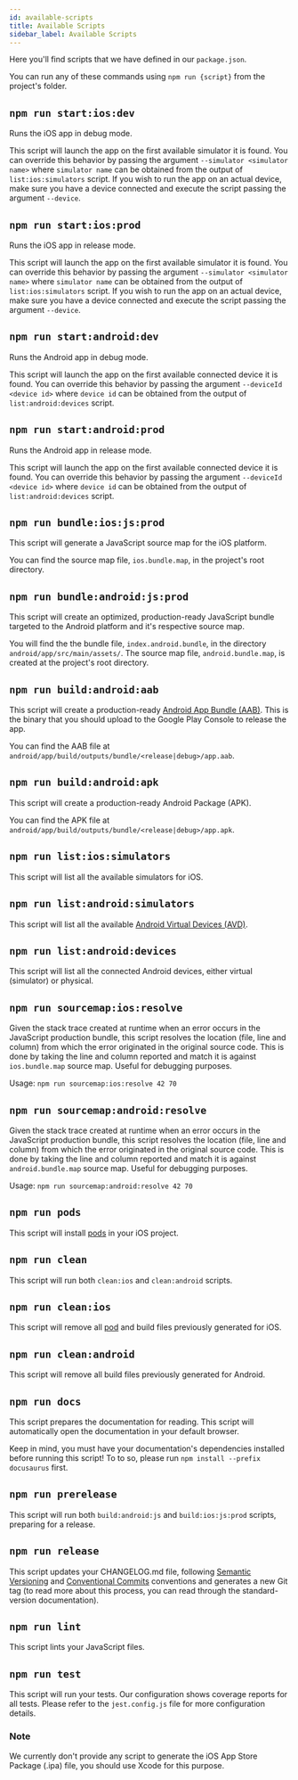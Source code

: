 ```yaml
---
id: available-scripts
title: Available Scripts
sidebar_label: Available Scripts
---
```


Here you'll find scripts that we have defined in our `package.json`.

You can run any of these commands using `npm run {script}` from the project's folder.

## `npm run start:ios:dev`

Runs the iOS app in debug mode.

This script will launch the app on the first available simulator it is found. You can override this behavior by passing the argument `--simulator <simulator name>` where `simulator name` can be obtained from the output of `list:ios:simulators` script. If you wish to run the app on an actual device, make sure you have a device connected and execute the script passing the argument `--device`.

## `npm run start:ios:prod`

Runs the iOS app in release mode.

This script will launch the app on the first available simulator it is found. You can override this behavior by passing the argument `--simulator <simulator name>` where `simulator name` can be obtained from the output of `list:ios:simulators` script. If you wish to run the app on an actual device, make sure you have a device connected and execute the script passing the argument `--device`.

## `npm run start:android:dev`

Runs the Android app in debug mode.

This script will launch the app on the first available connected device it is found. You can override this behavior by passing the argument `--deviceId <device id>` where `device id` can be obtained from the output of `list:android:devices` script.

## `npm run start:android:prod`

Runs the Android app in release mode.

This script will launch the app on the first available connected device it is found. You can override this behavior by passing the argument `--deviceId <device id>` where `device id` can be obtained from the output of `list:android:devices` script.

## `npm run bundle:ios:js:prod`

This script will generate a JavaScript source map for the iOS platform.

You can find the source map file, `ios.bundle.map`, in the project's root directory.

## `npm run bundle:android:js:prod`

This script will create an optimized, production-ready JavaScript bundle targeted to the Android platform and it's respective source map.

You will find the the bundle file, `index.android.bundle`, in the directory `android/app/src/main/assets/`. The source map file, `android.bundle.map`, is created at the project's root directory.

## `npm run build:android:aab`

This script will create a production-ready [Android App Bundle (AAB)](https://developer.android.com/platform/technology/app-bundle). This is the binary that you should upload to the Google Play Console to release the app.

You can find the AAB file at `android/app/build/outputs/bundle/<release|debug>/app.aab`.

## `npm run build:android:apk`

This script will create a production-ready Android Package (APK).

You can find the APK file at `android/app/build/outputs/bundle/<release|debug>/app.apk`.

## `npm run list:ios:simulators`

This script will list all the available simulators for iOS.

## `npm run list:android:simulators`

This script will list all the available [Android Virtual Devices (AVD)](https://developer.android.com/studio/run/managing-avds).

## `npm run list:android:devices`

This script will list all the connected Android devices, either virtual (simulator) or physical.

## `npm run sourcemap:ios:resolve`

Given the stack trace created at runtime when an error occurs in the JavaScript production bundle, this script resolves the location (file, line and column) from which the error originated in the original source code. This is done by taking the line and column reported and match it is against `ios.bundle.map` source map. Useful for debugging purposes.

Usage: `npm run sourcemap:ios:resolve 42 70`

## `npm run sourcemap:android:resolve`

Given the stack trace created at runtime when an error occurs in the JavaScript production bundle, this script resolves the location (file, line and column) from which the error originated in the original source code. This is done by taking the line and column reported and match it is against `android.bundle.map` source map. Useful for debugging purposes.

Usage: `npm run sourcemap:android:resolve 42 70`

## `npm run pods`

This script will install [pods](https://cocoapods.org/) in your iOS project.

## `npm run clean`

This script will run both `clean:ios` and `clean:android` scripts.

## `npm run clean:ios`

This script will remove all [pod](https://cocoapods.org/) and build files previously generated for iOS.

## `npm run clean:android`

This script will remove all build files previously generated for Android.

## `npm run docs`

This script prepares the documentation for reading.
This script will automatically open the documentation in your default browser.

Keep in mind, you must have your documentation's dependencies installed before running this script!
To to so, please run `npm install --prefix docusaurus` first.

## `npm run prerelease`

This script will run both `build:android:js` and `build:ios:js:prod` scripts, preparing for a release.

## `npm run release`

This script updates your CHANGELOG.md file, following [Semantic Versioning](https://semver.org/) and [Conventional Commits](conventionalcommits.org) conventions and generates a new Git tag (to read more about this process, you can read through the standard-version documentation).

## `npm run lint`

This script lints your JavaScript files.

## `npm run test`

This script will run your tests. Our configuration shows coverage reports for all tests. Please refer to the `jest.config.js` file for more configuration details.

### Note

We currently don't provide any script to generate the iOS App Store Package (.ipa) file, you should use Xcode for this purpose.
